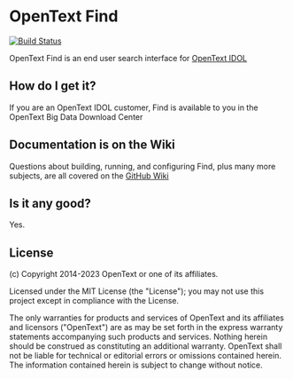 # OpenText Find
[![Build Status](https://travis-ci.org/microfocus-idol/find.svg?branch=master)](https://travis-ci.org/microfocus-idol/find)

OpenText Find is an end user search interface for [OpenText IDOL](https://software.microfocus.com/en-us/products/information-data-analytics-idol/overview)

## How do I get it?
If you are an OpenText IDOL customer, Find is available to you in the OpenText Big Data Download Center

## Documentation is on the Wiki

Questions about building, running, and configuring Find, plus many more subjects, are all covered on the [GitHub Wiki](https://github.com/microfocus-idol/find/wiki)

## Is it any good?
Yes.

## License

(c) Copyright 2014-2023 OpenText or one of its affiliates.

Licensed under the MIT License (the "License"); you may not use this project
except in compliance with the License.

The only warranties for products and services of OpenText and its affiliates
and licensors ("OpenText") are as may be set forth in the express warranty
statements accompanying such products and services. Nothing herein should be
construed as constituting an additional warranty. OpenText shall not be
liable for technical or editorial errors or omissions contained herein. The
information contained herein is subject to change without notice.
